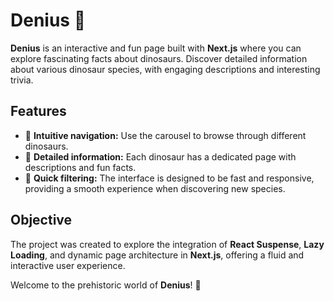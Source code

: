 # Denius 🦖

**Denius** is an interactive and fun page built with **Next.js** where you can explore fascinating facts about dinosaurs. Discover detailed information about various dinosaur species, with engaging descriptions and interesting trivia.

## Features

- 🦕 **Intuitive navigation:** Use the carousel to browse through different dinosaurs.
- 📖 **Detailed information:** Each dinosaur has a dedicated page with descriptions and fun facts.
- 🔎 **Quick filtering:** The interface is designed to be fast and responsive, providing a smooth experience when discovering new species.

## Objective

The project was created to explore the integration of **React Suspense**, **Lazy Loading**, and dynamic page architecture in **Next.js**, offering a fluid and interactive user experience.

Welcome to the prehistoric world of **Denius**! 🦕